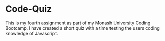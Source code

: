 # Code-Quiz
This is my fourth assignment as part of my Monash University Coding Bootcamp. I have created a short quiz with a time testing the users coding knowledge of Javascript.
